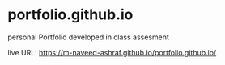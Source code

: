 # portfolio.github.io
personal Portfolio developed in class assesment

live URL: https://m-naveed-ashraf.github.io/portfolio.github.io/
